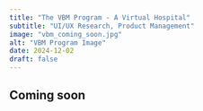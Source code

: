 ```yaml
---
title: "The VBM Program - A Virtual Hospital"
subtitle: "UI/UX Research, Product Management"
image: "vbm_coming_soon.jpg"
alt: "VBM Program Image"
date: 2024-12-02
draft: false
---
```


## Coming soon






